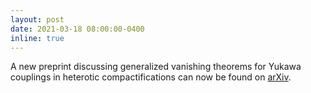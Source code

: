 ```yaml
---
layout: post
date: 2021-03-18 08:00:00-0400
inline: true
---
```


A new preprint discussing generalized vanishing theorems for Yukawa couplings in heterotic compactifications can now be found on [arXiv](https://arxiv.org/abs/2103.10454).
